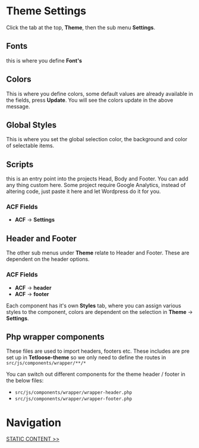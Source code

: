 # Theme Settings

Click the tab at the top, **Theme**, then the sub menu **Settings**.

## Fonts

this is where you define **Font's**

## Colors

This is where you define colors, some default values are already available in the fields, press **Update**. You will see the colors update in the above message.

## Global Styles

This is where you set the global selection color, the background and color of selectable items.

## Scripts

this is an entry point into the projects Head, Body and Footer. You can add any thing custom here. Some project require Google Analytics, instead of altering code, just paste it here and let Wordpress do it for you.

### ACF Fields

- **ACF** -> **Settings**

## Header and Footer

The other sub menus under **Theme** relate to Header and Footer. These are dependent on the header options.

### ACF Fields

- **ACF** -> **header**
- **ACF** -> **footer**

Each component has it's own **Styles** tab, where you can assign various styles to the component, colors are dependent on the selection in **Theme** -> **Settings**.

## Php wrapper components

These files are used to import headers, footers etc. These includes are pre set up in **Tetloose-theme** so we only need to define the routes in `src/js/components/wrapper/**/*`

You can switch out different components for the theme header / footer in the below files:

- `src/js/components/wrapper/wrapper-header.php`
- `src/js/components/wrapper/wrapper-footer.php`

# Navigation

[STATIC CONTENT >>](static-content.md)
